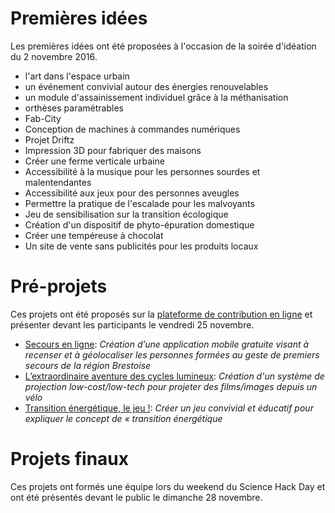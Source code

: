 # Premières idées

Les premières idées ont été proposées à l'occasion de la soirée d'idéation du 2 novembre 2016.

* l'art dans l'espace urbain
* un événement convivial autour des énergies renouvelables
* un module d'assainissement individuel grâce à la méthanisation
* orthèses paramétrables
* Fab-City
* Conception de machines à commandes numériques
* Projet Driftz
* Impression 3D pour fabriquer des maisons
* Créer une ferme verticale urbaine
* Accessibilité à la musique pour les personnes sourdes et malentendantes
* Accessibilité aux jeux pour des personnes aveugles
* Permettre la pratique de l'escalade pour les malvoyants
* Jeu de sensibilisation sur la transition écologique
* Création d'un dispositif de phyto-épuration domestique
* Créer une tempéreuse à chocolat
* Un site de vente sans publicités pour les produits locaux

# Pré-projets
Ces projets ont été proposés sur la [plateforme de contribution en ligne](http://www.sciencehackdaybrest.bzh/index.php/2016/11/07/soumettre-un-projet/) et présenter devant les participants le vendredi 25 novembre.

* [Secours en ligne](http://www.sciencehackdaybrest.bzh/index.php/2016/11/23/avant-projet-secours-citoyens/): *Création d’une application mobile gratuite visant à recenser et à géolocaliser les personnes formées au geste de premiers secours de la région Brestoise*
* [L’extraordinaire aventure des cycles lumineux](http://www.sciencehackdaybrest.bzh/index.php/2016/11/23/avant-projet-lextraordinaire-aventure-des-cycles-lumineux/): *Création d'un système de projection low-cost/low-tech pour projeter des films/images depuis un vélo*
* [Transition énergétique, le jeu !](http://www.sciencehackdaybrest.bzh/index.php/2016/11/15/avant-projet-transition-energetique-le-jeu/): *Créer un jeu convivial et éducatif pour expliquer le concept de « transition énergétique*



# Projets finaux
Ces projets ont formés une équipe lors du weekend du Science Hack Day et ont été présentés devant le public le dimanche 28 novembre.
